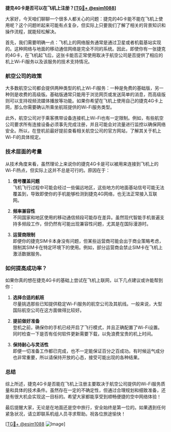 **捷克4G卡是否可以在飞机上注册？[[TG💪+ @esim1088](https://t.me/s/esim1088)]**

大家好，今天咱们聊聊一个很多人都关心的问题：捷克的4G卡能不能在飞机上使用呢？这个问题听起来可能有点复杂，但实际上只要我们了解了相关的背景知识和操作流程，就能轻松解决。

首先，我们需要明确一点：飞机上的网络服务通常是通过卫星或者机载基站实现的。这种网络与地面的移动通信网络是完全不同的系统。因此，即使你有一张捷克的4G卡，在飞机起飞后，这张卡能否正常使用取决于航空公司是否提供了相应的机上Wi-Fi服务以及该服务的技术支持情况。

### 航空公司的政策

大多数航空公司都会提供两种类型的机上Wi-Fi服务：一种是免费的基础版，另一种则是收费的高级版。基础版通常只能用于浏览网页或发送简单的消息，而高级版则可以支持视频流媒体播放等功能。如果你希望在飞机上使用自己的捷克4G卡上网，那么你需要确认所乘坐航班提供的Wi-Fi服务类型。

此外，航空公司对于乘客携带设备连接机上Wi-Fi也有一定限制。例如，有些航空公司要求所有连接设备必须事先完成注册，并且可能会对流量进行监控以确保网络安全。所以，在登机前最好提前查看相关航空公司的官方网站，了解其关于机上Wi-Fi的具体规定。

### 技术层面的考量

从技术角度来看，虽然理论上来说你的捷克4G卡是可以被用来连接到飞机上的Wi-Fi热点，但实际上这并不总是可行的。原因在于：

1. **信号覆盖问题**  
   飞机飞行过程中可能会经过一些偏远地区，这些地方的地面基站信号可能无法覆盖到，导致即使你的手机能够检测到捷克4G网络，也无法正常接入互联网。
   
2. **频率兼容性**  
   不同国家和地区使用的移动通信频段可能存在差异。虽然现代智能手机普遍支持多频段工作，但仍然有可能出现兼容性问题，尤其是在国际漫游时。

3. **运营商限制**  
   即便你的捷克SIM卡本身没有问题，但某些运营商可能会出于商业策略考虑，限制其SIM卡在特定环境下的使用。例如，部分运营商会禁止SIM卡在飞机上激活数据服务。

### 如何提高成功率？

如果你真的想在捷克4G卡的基础上尝试在飞机上联网，以下几点建议或许能帮到你：

1. **选择合适的航班**  
   尽量挑选那些已知提供稳定Wi-Fi服务的航空公司及其航线。一般来说，大型国际航空公司在这方面做得比较好。

2. **提前做好准备**  
   登机之前，确保你的手机已经开启了飞行模式，并且正确配置了Wi-Fi设置。同时检查一下是否有任何软件更新需要下载，以免浪费宝贵的机上时间。

3. **保持耐心与灵活性**  
   即便一切准备工作都已完成，也不一定能保证百分之百成功。有时候运气成分也非常重要，所以请保持开放的心态，接受可能出现的各种结果。

### 总结

综上所述，捷克4G卡是否能在飞机上注册主要取决于航空公司提供的Wi-Fi服务质量和具体的技术条件。虽然存在一定的不确定性，但通过合理规划和细致准备，还是有很大机会实现这一目标的。希望大家都能享受到顺畅便捷的空中网络体验！

最后提醒大家，无论是在地面还是空中旅行，安全始终是第一位的。如果遇到任何紧急状况，请立即联系机组人员寻求帮助。祝各位旅途愉快！

[[TG💪+ @esim1088](https://t.me/s/esim1088) ![Image](https://i.postimg.cc/4NQfJmqS/Snipaste-2025-05-13-00-14-12.png)]